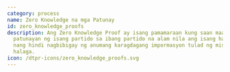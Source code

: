 ```yaml
---
category: process
name: Zero Knowledge na mga Patunay
id: zero_knowledge_proofs
description: Ang Zero Knowledge Proof ay isang pamamaraan kung saan maaaring
  patunayan ng isang partido sa ibang partido na alam nila ang isang halaga,
  nang hindi nagbibigay ng anumang karagdagang impormasyon tulad ng mismong
  halaga. 
icon: /dtpr-icons/zero_knowledge_proofs.svg
---
```

